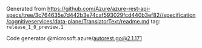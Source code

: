 Generated from https://github.com/Azure/azure-rest-api-specs/tree/3c764635e7d442b3e74caf593029fcd440b3ef82//specification/cognitiveservices/data-plane/TranslatorText/readme.md tag: `release_1_0_preview.1`

Code generator @microsoft.azure/autorest.go@2.1.171



